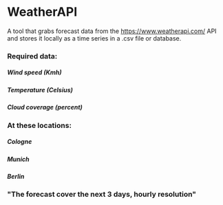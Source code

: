 # WeatherAPI

A tool that grabs forecast data from the https://www.weatherapi.com/ API and stores it locally as a time series in a .csv file or database.

### Required data: 
##### Wind speed (Kmh)
##### Temperature (Celsius)
##### Cloud coverage (percent)
### At these locations:
##### Cologne
##### Munich 
##### Berlin


### "The forecast cover the next 3 days, hourly resolution"
